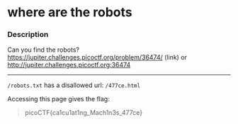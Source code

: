 # where are the robots

### Description
Can you find the robots? https://jupiter.challenges.picoctf.org/problem/36474/ (link) or http://jupiter.challenges.picoctf.org:36474

---
`/robots.txt` has a disallowed url: `/477ce.html`

Accessing this page gives the flag:
> picoCTF{ca1cu1at1ng_Mach1n3s_477ce}
